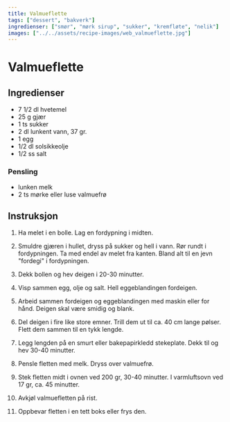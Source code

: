 ```yaml
---
title: Valmueflette
tags: ["dessert", "bakverk"]
ingredienser: ["smør", "mørk sirup", "sukker", "kremfløte", "nelik"]
images: ["../../assets/recipe-images/web_valmueflette.jpg"]
---
```


# Valmueflette

## Ingredienser

- 7 1/2 dl hvetemel
- 25 g gjær
- 1 ts sukker
- 2 dl lunkent vann, 37 gr.
- 1 egg
- 1/2 dl solsikkeolje
- 1/2 ss salt

### Pensling

- lunken melk
- 2 ts mørke eller luse valmuefrø

## Instruksjon

1. Ha melet i en bolle. Lag en fordypning i midten.

2. Smuldre gjæren i hullet, dryss på sukker og hell i vann. Rør rundt i fordypningen. Ta med endel av melet fra kanten. Bland alt til en jevn "fordegi" i fordypningen.

3. Dekk bollen og hev deigen i 20-30 minutter.

4. Visp sammen egg, olje og salt. Hell eggeblandingen fordeigen.

5. Arbeid sammen fordeigen og eggeblandingen med maskin eller for hånd. Deigen skal være smidig og blank.

6. Del deigen i fire like store emner. Trill dem ut til ca. 40 cm lange pølser. Flett dem sammen til en tykk lengde.

7. Legg lengden på en smurt eller bakepapirkledd stekeplate. Dekk til og hev 30-40 minutter.

8. Pensle fletten med melk. Dryss over valmuefrø.

9. Stek fletten midt i ovnen ved 200 gr, 30-40 minutter. I varmluftsovn ved 17 gr, ca. 45 minutter.

10. Avkjøl valmuefletten på rist.

11. Oppbevar fletten i en tett boks eller frys den.
